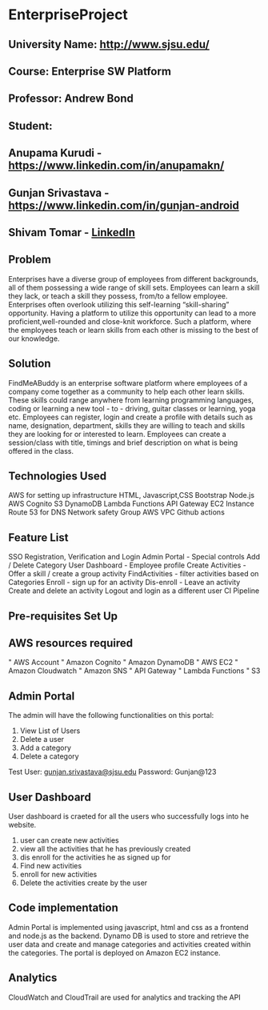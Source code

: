 # EnterpriseProject

## University Name: http://www.sjsu.edu/ 
## Course: Enterprise SW Platform
## Professor: Andrew Bond
## Student: 
## Anupama Kurudi - https://www.linkedin.com/in/anupamakn/
## Gunjan Srivastava - https://www.linkedin.com/in/gunjan-android
## Shivam Tomar - [LinkedIn](https://www.linkedin.com/in/shivam-tomar/)

## Problem 
Enterprises have a diverse group of employees from different backgrounds, all of them possessing a wide range of skill sets. Employees can learn a skill they lack, or teach a skill they possess, from/to a fellow employee. Enterprises often overlook utilizing this self-learning “skill-sharing” opportunity. Having a platform to utilize this opportunity can lead to a more proficient,well-rounded and close-knit workforce. Such a platform, where the employees teach or learn skills from each other is missing to the best of our knowledge.

## Solution 
FindMeABuddy is an enterprise software platform where employees of a company come together as a community to help each other learn skills. These skills could range anywhere from learning programming languages, coding or learning a new tool - to - driving, guitar classes or learning, yoga etc.
Employees can register, login and create a profile with details such as name, designation, department, skills they are willing to teach and skills they are looking for or interested to learn. Employees can create a session/class with title, timings and brief description on what is being offered in the class.

## Technologies Used
 
AWS for setting up infrastructure
HTML, Javascript,CSS
Bootstrap
Node.js
AWS Cognito
S3 
DynamoDB
Lambda Functions
API Gateway
EC2 Instance
Route 53 for DNS
Network safety Group
AWS VPC
Github actions

## Feature List
SSO Registration, Verification and Login 
Admin Portal - Special controls
Add / Delete Category
User Dashboard - Employee profile
Create Activities - Offer a skill / create a group activity
FindActivities - filter activities based on Categories
Enroll - sign up for an activity
Dis-enroll - Leave an activity
Create and delete an activity
Logout and login as a different user
CI Pipeline

## Pre-requisites Set Up
## AWS resources required
" AWS Account
"	Amazon Cognito
"	Amazon DynamoDB
"	AWS EC2 
"	Amazon Cloudwatch
"	Amazon SNS
"	API Gateway
"	Lambda Functions
"	S3

## Admin Portal

The admin will have the following functionalities on this portal: 

1. View List of Users
2. Delete a user
3. Add a category
4. Delete a category

Test User: gunjan.srivastava@sjsu.edu
Password: Gunjan@123

## User Dashboard

User dashboard is craeted for all the users who successfully logs into he website.

1. user can create new activities
2. view all the activities that he has previously created
3. dis enroll for the activities he as signed up for
4. Find new activities
5. enroll for new activities
6. Delete the activities create by the user

## Code implementation
   Admin Portal is implemented using javascript, html and css as a frontend and node.js as the backend. Dynamo DB is used to store and retrieve the user data and create and manage categories and activities created within the categories. The portal is deployed on Amazon EC2 instance.
   
## Analytics

CloudWatch and CloudTrail are used for analytics and tracking the API

